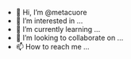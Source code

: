 - 👋 Hi, I’m @metacuore
- 👀 I’m interested in ...
- 🌱 I’m currently learning ...
- 💞️ I’m looking to collaborate on ...
- 📫 How to reach me ...

<!---
metacuore/metacuore is a ✨ special ✨ repository because its `README.md` (this file) appears on your GitHub profile.
You can click the Preview link to take a look at your changes.
--->

